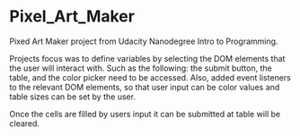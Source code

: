# Pixel_Art_Maker
Pixed Art Maker project from Udacity Nanodegree Intro to Programming.

Projects focus was to define variables by selecting the DOM elements that the user will interact with. 
Such as the following: the submit button, the table, and the color picker need to be accessed. 
Also, added event listeners to the relevant DOM elements, so that user input can be color values and table sizes can be set by the user.

Once the cells are filled by users input it can be submitted at table will be cleared.
